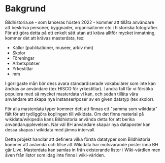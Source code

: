 # Bakgrund
Bildhistoria.se - som lanseras hösten 2022 - kommer att tillåta användare att beskriva personer, byggnader, organisaitoner etc i historiska fotografier. För att göra detta på ett enkelt sätt utan att kräva alltför mycket inmatning, kommer det att krävas masterdata, tex: 
* Källor (publikationer, museer, arkiv mm)
* Skolor
* Föreningar
* Arbetsplatser
* Yrkestitlar
* mm

I görligaste mån bör dess avara standardiserade vokabulärer som inte kan ändras av användare (tex HISCO för yrkestitlar). I andra fall får vi försöka populera med så mycket masterdata vi kan, och sedan tillåta våra användare att skapa nya instanser/poser av en given datatyp (tex skolor). 

För alla masterdata typer kommer dett att finnas ett "samma som wikidata" fält för att tydliggöra koplingen till wikidata. Om det finns material på wikidata/wikipedia kans Bildhistoria använda detta för att berika användarupplevelsen. När väl BH användare skapar nya dataposter kan dessa skapas i wikidata med jämna intervall. 

Detta projekt handlar att definera vilka första datatyper som Bildhistoria kommer att anävnda och tillse att Wikidata har motsvarande poster inna BH går Live. Masterdata kan samlas in från existerande listor i Wiki-värdlen men även från listor som idag inte finns i wiki-världen.

